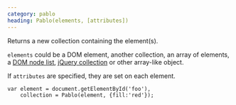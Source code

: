```yaml
--- 
category: pablo
heading: Pablo(elements, [attributes])
---
```


Returns a new collection containing the element(s).

`elements` could be a DOM element, another collection, an array of elements, a [DOM node list][nodelist], [jQuery collection][jquery-collection] or other array-like object.

If `attributes` are specified, they are set on each element.

    var element = document.getElementById('foo'),
        collection = Pablo(element, {fill:'red'});


[nodelist]: https://developer.mozilla.org/docs/Web/API/NodeList
[jquery-collection]: http://api.jquery.com/jQuery/